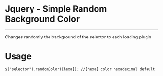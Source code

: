 # Jquery - Simple Random Background Color
-----------------------------------------------------------
Changes randomly the background of the selector to each loading plugin

# Usage
`$("selector").randomColor([hexa]);
//[hexa] color hexadecimal default`
